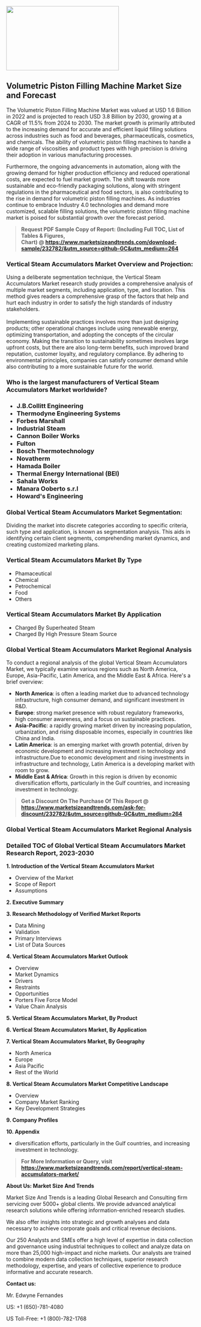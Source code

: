 <p><img class="alignnone size-medium wp-image-20088" src="https://ffe5etoiles.com/wp-content/uploads/2024/12/MST1-300x171.png" alt="" width="300" height="171" /></p><h2>Volumetric Piston Filling Machine Market Size and Forecast</h2><p>The Volumetric Piston Filling Machine Market was valued at USD 1.6 Billion in 2022 and is projected to reach USD 3.8 Billion by 2030, growing at a CAGR of 11.5% from 2024 to 2030. The market growth is primarily attributed to the increasing demand for accurate and efficient liquid filling solutions across industries such as food and beverages, pharmaceuticals, cosmetics, and chemicals. The ability of volumetric piston filling machines to handle a wide range of viscosities and product types with high precision is driving their adoption in various manufacturing processes.</p><p>Furthermore, the ongoing advancements in automation, along with the growing demand for higher production efficiency and reduced operational costs, are expected to fuel market growth. The shift towards more sustainable and eco-friendly packaging solutions, along with stringent regulations in the pharmaceutical and food sectors, is also contributing to the rise in demand for volumetric piston filling machines. As industries continue to embrace Industry 4.0 technologies and demand more customized, scalable filling solutions, the volumetric piston filling machine market is poised for substantial growth over the forecast period.</p></p><blockquote id="" class=""><strong>Request PDF Sample Copy of Report: (Including Full TOC, List of Tables &amp; Figures, Chart)&nbsp;@&nbsp;<strong><a href="https://www.marketsizeandtrends.com/download-sample/232782/&utm_source=github-GC&utm_medium=264" target="_blank">https://www.marketsizeandtrends.com/download-sample/232782/&utm_source=github-GC&utm_medium=264</a></strong></strong></blockquote><h3 id="" class="">Vertical Steam Accumulators Market&nbsp;Overview and Projection:</h3><p id="" class="">Using a deliberate segmentation technique, the Vertical Steam Accumulators Market research study provides a comprehensive analysis of multiple market segments, including application, type, and location. This method gives readers a comprehensive grasp of the factors that help and hurt each industry in order to satisfy the high standards of industry stakeholders. <br /> <br />Implementing sustainable practices involves more than just designing products; other operational changes include using renewable energy, optimizing transportation, and adopting the concepts of the circular economy. Making the transition to sustainability sometimes involves large upfront costs, but there are also long-term benefits, such improved brand reputation, customer loyalty, and regulatory compliance. By adhering to environmental principles, companies can satisfy consumer demand while also contributing to a more sustainable future for the world.</p><h3 id="" class="">Who is the largest manufacturers of&nbsp;Vertical Steam Accumulators Market worldwide?</h3><h3 class=""><p><ul><li>J.B.Collitt Engineering </li><li> Thermodyne Engineering Systems </li><li> Forbes Marshall </li><li> Industrial Steam </li><li> Cannon Boiler Works </li><li> Fulton </li><li> Bosch Thermotechnology </li><li> Novatherm </li><li> Hamada Boiler </li><li> Thermal Energy International (BEI) </li><li> Sahala Works </li><li> Manara Ooberto s.r.l </li><li> Howard's Engineering</li></ul></p></h3><h3 id="" class="">Global&nbsp;Vertical Steam Accumulators Market Segmentation:</h3><p id="" class="">Dividing the market into discrete categories according to specific criteria, such type and application, is known as segmentation analysis. This aids in identifying certain client segments, comprehending market dynamics, and creating customized marketing plans.</p><h3 id="" class="">Vertical Steam Accumulators Market&nbsp;By Type</h3><p><p><ul><li>Phamaceutical</li><li> Chemical</li><li> Petrochemical</li><li> Food</li><li> Others</p></li></ul></p></p><h3 id="" class="">Vertical Steam Accumulators Market&nbsp;By Application</h3><p class=""><p><ul><li>Charged By Superheated Steam</li><li> Charged By High Pressure Steam Source</li></ul></p></p><h3 id="" class="">Global Vertical Steam Accumulators Market Regional Analysis</h3><p id="" class="">To conduct a regional analysis of the global Vertical Steam Accumulators Market, we typically examine various regions such as North America, Europe, Asia-Pacific, Latin America, and the Middle East &amp; Africa. Here's a brief overview:</p><ul><li><strong>North America</strong>: is often a leading market due to advanced technology infrastructure, high consumer demand, and significant investment in R&amp;D.</li><li><strong>Europe</strong>: strong market presence with robust regulatory frameworks, high consumer awareness, and a focus on sustainable practices.</li><li><strong>Asia-Pacific</strong>: a rapidly growing market driven by increasing population, urbanization, and rising disposable incomes, especially in countries like China and India.</li><li><strong>Latin America</strong>: is an emerging market with growth potential, driven by economic development and increasing investment in technology and infrastructure.Due to economic development and rising investments in infrastructure and technology, Latin America is a developing market with room to grow.</li><li><strong>Middle East &amp; Africa</strong>: Growth in this region is driven by economic diversification efforts, particularly in the Gulf countries, and increasing investment in technology.</li></ul><blockquote id="" class=""><strong>Get a Discount On The Purchase Of This Report @ <strong><a href="https://www.marketsizeandtrends.com/ask-for-discount/232782/&utm_source=github-GC&utm_medium=264" target="_blank">https://www.marketsizeandtrends.com/ask-for-discount/232782/&utm_source=github-GC&utm_medium=264</a></strong></strong></blockquote><h3 id="" class="">Global Vertical Steam Accumulators Market Regional Analysis</h3><h3 id="" class="">Detailed TOC of Global Vertical Steam Accumulators Market Research Report, 2023-2030</h3><p id="" class=""><strong>1. Introduction of the Vertical Steam Accumulators Market</strong></p><ul><li>Overview of the Market</li><li>Scope of Report</li><li>Assumptions</li></ul><p id="" class=""><strong>2. Executive Summary</strong></p><p id="" class=""><strong>3. Research Methodology of Verified Market Reports</strong></p><ul><li>Data Mining</li><li>Validation</li><li>Primary Interviews</li><li>List of Data Sources</li></ul><p id="" class=""><strong>4. Vertical Steam Accumulators Market Outlook</strong></p><ul><li>Overview</li><li>Market Dynamics</li><li>Drivers</li><li>Restraints</li><li>Opportunities</li><li>Porters Five Force Model</li><li>Value Chain Analysis</li></ul><p id="" class=""><strong>5. Vertical Steam Accumulators Market, By Product</strong></p><p id="" class=""><strong>6. Vertical Steam Accumulators Market, By Application</strong></p><p id="" class=""><strong>7. Vertical Steam Accumulators Market, By Geography</strong></p><ul><li>North America</li><li>Europe</li><li>Asia Pacific</li><li>Rest of the World</li></ul><p id="" class=""><strong>8. Vertical Steam Accumulators Market Competitive Landscape</strong></p><ul><li>Overview</li><li>Company Market Ranking</li><li>Key Development Strategies</li></ul><p id="" class=""><strong>9. Company Profiles</strong></p><p id="" class=""><strong>10. Appendix</strong></p><ul><li>diversification efforts, particularly in the Gulf countries, and increasing investment in technology.</li></ul><blockquote id="" class=""><strong>For More Information or Query, visit <strong><strong><a href="https://www.marketsizeandtrends.com/report/vertical-steam-accumulators-market/" target="_blank">https://www.marketsizeandtrends.com/report/vertical-steam-accumulators-market/</a></strong></strong></strong></blockquote><p id="" class=""><strong>About Us: Market Size And Trends</strong></p><p id="" class="">Market Size And Trends is a leading Global Research and Consulting firm servicing over 5000+ global clients. We provide advanced analytical research solutions while offering information-enriched research studies.</p><p id="" class="">We also offer insights into strategic and growth analyses and data necessary to achieve corporate goals and critical revenue decisions.</p><p id="" class="">Our 250 Analysts and SMEs offer a high level of expertise in data collection and governance using industrial techniques to collect and analyze data on more than 25,000 high-impact and niche markets. Our analysts are trained to combine modern data collection techniques, superior research methodology, expertise, and years of collective experience to produce informative and accurate research.</p><p id="" class=""><strong>Contact us:</strong></p><p id="" class="">Mr. Edwyne Fernandes</p><p id="" class="">US: +1 (650)-781-4080</p><p id="" class="">US Toll-Free: +1 (800)-782-1768</p>
